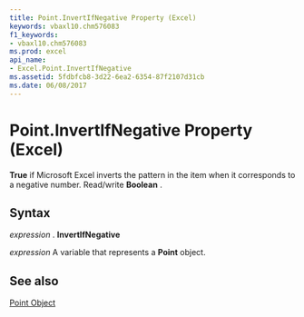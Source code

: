 ```yaml
---
title: Point.InvertIfNegative Property (Excel)
keywords: vbaxl10.chm576083
f1_keywords:
- vbaxl10.chm576083
ms.prod: excel
api_name:
- Excel.Point.InvertIfNegative
ms.assetid: 5fdbfcb8-3d22-6ea2-6354-87f2107d31cb
ms.date: 06/08/2017
---
```



# Point.InvertIfNegative Property (Excel)

 **True** if Microsoft Excel inverts the pattern in the item when it corresponds to a negative number. Read/write **Boolean** .


## Syntax

 _expression_ . **InvertIfNegative**

 _expression_ A variable that represents a **Point** object.


## See also


[Point Object](Excel.Point(objec).md)

